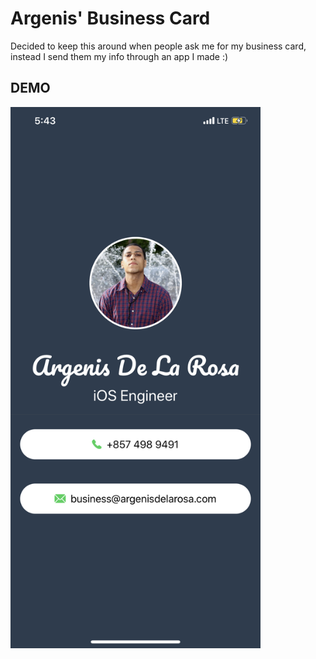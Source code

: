 # Argenis' Business Card
Decided to keep this around when people ask me for my business card, instead I send them my info through an app I made :)

## DEMO

<img src="images/pics.png" width="400"/>

